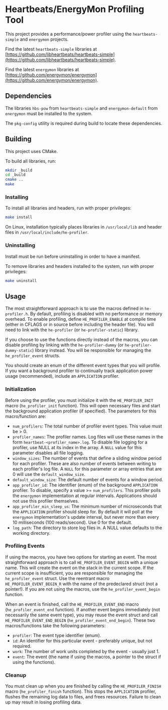 # Heartbeats/EnergyMon Profiling Tool

This project provides a performance/power profiler using the
`heartbeats-simple` and `energymon` projects.

Find the latest `heartbeats-simple` libraries at
[https://github.com/libheartbeats/heartbeats-simple](https://github.com/libheartbeats/heartbeats-simple).

Find the latest `energymon` libraries at
[https://github.com/energymon/energymon](https://github.com/energymon/energymon).

## Dependencies

The libraries `hbs-pow` from `heartbeats-simple` and `energymon-default` from
`energymon` must be installed to the system.

The `pkg-config` utility is required during build to locate these dependencies.

## Building

This project uses CMake.

To build all libraries, run:

``` sh
mkdir _build
cd _build
cmake ..
make
```

### Installing

To install all libraries and headers, run with proper privileges:

``` sh
make install
```

On Linux, installation typically places libraries in `/usr/local/lib` and
header files in `/usr/local/include/he-profiler`.

### Uninstalling

Install must be run before uninstalling in order to have a manifest.

To remove libraries and headers installed to the system, run with proper
privileges:

``` sh
make uninstall
```
## Usage

The most straightforward approach is to use the macros defined in `he-profiler.h`.
By default, profiling is disabled with no performance or memory overhead.
To enable profiling, define `HE_PROFILER_ENABLE` at compile time (either in CFLAGS or in source before including the header file).
You will need to link with the `he-profiler` (or `he-profiler-static`) library.

If you choose to use the functions directly instead of the macros, you can disable profiling by linking with the `he-profiler-dummy` (or `he-profiler-dummy-static`) library instead.
You will be responsible for managing the `he_profiler_event` structs.

You should create an enum of the different event types that you will profile.
If you want a background profiler to continually track application power usage (recommended), include an `APPLICATION` profiler.

### Initialization

Before using the profiler, you must initialize it with the `HE_PROFILER_INIT` macro (`he_profiler_init` function).
This will open necessary files and start the background application profiler (if specified).
The parameters for this macro/function are:

* `num_profilers`: The total number of profiler event types.
 This value must be > 0.
* `profiler_names`: The profiler names.
 Log files will use these names in the form `heartbeat-<profiler_name>.log`.
 To disable file logging for a profiler, use NULL at its index in the array.
 A `NULL` value for this parameter disables all file logging.
* `window_sizes`: The number of events that define a sliding window period for each profiler.
 These are also number of events between writing to each profiler's log file.
 A `NULL` for this parameter or array entries that are 0 will use the `default_window_size`.
* `default_window_size`: The default number of events for a window period.
* `app_profiler_id`: The identifier (enum) of the background `APPLICATION` profiler.
 To disable, specify a value >= `num_profilers`.
 This profiler polls the `energymon` implementation at regular intervals.
 Applications should not use this profiler themselves.
* `app_profiler_min_sleep_us`: The minimum number of microseconds that the `APPLICATION` profiler should sleep for.
 By default it will poll at the `energymon` implementation's update interval, but never more than every 10 milliseconds (100 reads/second).
 Use 0 for the default.
* `log_path`: The directory to store log files in.
 A NULL value defaults to the working directory.

### Profiling Events

If using the macros, you have two options for starting an event.
The most straightforward approach is to call `HE_PROFILER_EVENT_BEGIN` with a unique name.
This will create the event on the stack in the current scope.
If the current scope is insufficient, you are responsible for managing the `he_profiler_event` struct.
Use the reentrant macro `HE_PROFILER_EVENT_BEGIN_R` with the name of the predeclared struct (not a pointer!).
If you are not using the macros, use the `he_profiler_event_begin` function.

When an event is finished, call the `HE_PROFILER_EVENT_END` macro (`he_profiler_event_end` function).
If another event begins immediately (not necessarily the same event type), you may reuse the event struct and call `HE_PROFILER_EVENT_END_BEGIN` (`he_profiler_event_end_begin`).
These two macros/functions take the following parameters:

* `profiler`: The event type identifier (enum).
* `id`: An identifier for this particular event - preferably unique, but not required.
* `work`: The number of work units completed by the event - usually just 1.
* `event`: The event (the name if using the macros, a pointer to the struct if using the functions).

### Cleanup

You must clean up when you are finished by calling the `HE_PROFILER_FINISH` macro (`he_profiler_finish` function).
This stops the `APPLICATION` profiler, flushes the remaining log data to files, and frees resources.
Failure to clean up may result in losing profiling data.
